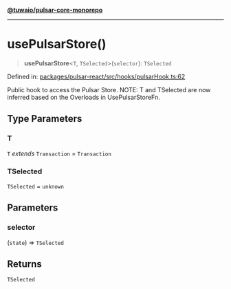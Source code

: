 [**@tuwaio/pulsar-core-monorepo**](../../../README.md)

***

# usePulsarStore()

> **usePulsarStore**\<`T`, `TSelected`\>(`selector`): `TSelected`

Defined in: [packages/pulsar-react/src/hooks/pulsarHook.ts:62](https://github.com/TuwaIO/pulsar-core/blob/4eac4e83b9ab20a969d3d6ed318d5cf54201efe3/packages/pulsar-react/src/hooks/pulsarHook.ts#L62)

Public hook to access the Pulsar Store.
NOTE: T and TSelected are now inferred based on the Overloads in UsePulsarStoreFn.

## Type Parameters

### T

`T` *extends* `Transaction` = `Transaction`

### TSelected

`TSelected` = `unknown`

## Parameters

### selector

(`state`) => `TSelected`

## Returns

`TSelected`
